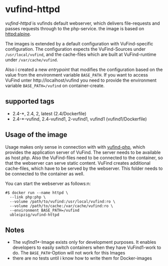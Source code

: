 # vufind-httpd

*vufind-httpd* is vufinds default webserver, which delivers file-requests and passes requests through to the php-service. the image is based on [httpd:alpine].

The images is extended by a default configuration with VuFind-specific configuration. The configuration expects the VuFind-Sources under `/usr/local/vufind`, and the cache-files which are built at VuFind-runtime under `/var/cache/vufind`.

Also i created a new *entrypoint* that modifies the configuration based on the value from the environment variable `BASE_PATH`. If you want to access VuFind unter http://localhost/vufind you need to provide the environment variable `BASE_PATH=/vufind` on container-create.

## supported tags

* 2.4-*, 2.4, 2, latest (2.4/Dockerfile)
* 2.4-*-vufind, 2.4-vufind1, 2-vufind1, vufind1 (vufind1/Dockerfile)

## Usage of the image

Usage makes only sense in connection with with [vufind-php], which provides the application server of VuFind. The server needs to be available as host *php*. Also the  VuFind-files need to be connected to the container, so that the webserver can serve static content. VuFind creates additional cache-files, which have to be served by the webserver. This folder needs to be connected to the container as well.

You can start the webserver as follows:n:
```
#$ docker run --name httpd \
  --link php:php \
  --volume /path/to/vufind:/usr/local/vufind:ro \
  --volume /path/to/cache:/var/cache/vufind:ro \
  --environment BASE_PATH=/vufind
  ubleipzig/vufind-httpd
```

## Notes

* The *vufind1\**-Image exists only for development purposes. It enables developers to easily switch containers when they have VuFind1-work to do. The `BASE_PATH`-Option will not work for this Images
* there are no tests until i know how to write them for Docker-images

[httpd:alpine]: https://hub.docker.com/_/httpd/
[vufind-php]: https://hub.docker.com/r/ubleipzig/vufind-php/